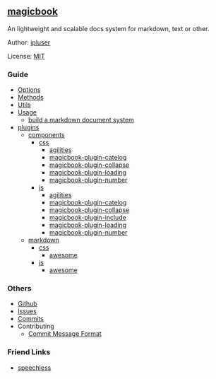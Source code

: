 ## [magicbook](#)
An lightweight and scalable docs system for markdown, text or other.

Author: [ipluser](https://github.com/ipluser)

License: [MIT](https://github.com/ipluser/magicbook/blob/gh-pages/LICENSE)

### Guide
- [Options](#public/doc/options.md)
- [Methods](#public/doc/methods.md)
- [Utils](#public/doc/utils.md)
- [Usage](#public/doc/usage/usage.md)
	- [build a markdown document system](#public/doc/usage/markdown.md)
- [plugins](#public/doc/plugins/plugins.md)
	- [components](#public/doc/plugins/components/components.md)
		- [css](#public/doc/plugins/components/css/css.md)
			- [agilities](#public/doc/plugins/components/css/agilities.md)
			- [magicbook-plugin-catelog](#public/doc/plugins/components/css/magicbook-plugin-catelog.md)
			- [magicbook-plugin-collapse](#public/doc/plugins/components/css/magicbook-plugin-collapse.md)
			- [magicbook-plugin-loading](#public/doc/plugins/components/css/magicbook-plugin-loading.md)
			- [magicbook-plugin-number](#public/doc/plugins/components/css/magicbook-plugin-number.md)
		- [js](#public/doc/plugins/components/js/js.md)
			- [agilities](#public/doc/plugins/components/js/agilities.md)
			- [magicbook-plugin-catelog](#public/doc/plugins/components/js/magicbook-plugin-catelog.md)
			- [magicbook-plugin-collapse](#public/doc/plugins/components/js/magicbook-plugin-collapse.md)
			- [magicbook-plugin-include](#public/doc/plugins/components/js/magicbook-plugin-include.md)
			- [magicbook-plugin-loading](#public/doc/plugins/components/js/magicbook-plugin-loading.md)
			- [magicbook-plugin-number](#public/doc/plugins/components/js/magicbook-plugin-number.md)
	- [markdown](#public/doc/plugins/markdown/markdown.md)
		- [css](#public/doc/plugins/markdown/css/css.md)
			- [awesome](#public/doc/plugins/markdown/css/awesome.md)
		- [js](#public/doc/plugins/markdown/js/js.md)
			- [awesome](#public/doc/plugins/markdown/js/awesome.md)

### Others
- [Github](https://github.com/ipluser/magicbook)
- [Issues](https://github.com/ipluser/magicbook/issues)
- [Commits](https://github.com/ipluser/magicbook/commits/gh-pages)
- Contributing
	- [Commit Message Format](https://github.com/angular/angular.js/blob/master/CONTRIBUTING.md#commit-message-format)

### Friend Links
- [speechless](http://ipluser.github.io/speechless/)
